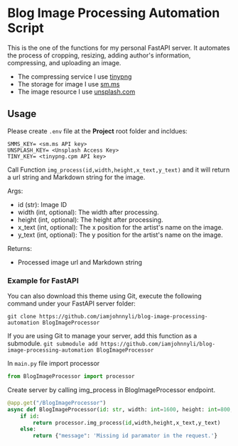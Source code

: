 # Blog Image Processing Automation Script

This is the one of the functions for my personal FastAPI server. It automates the process of cropping, resizing, adding author's information, compressing, and uploading an image.

- The compressing service I use [tinypng](https://tinypng.com)
- The storage for image I use [sm.ms](https://doc.sm.ms/)
- The image resource I use [unsplash.com](https://unsplash.com/documentation)

## Usage

Please create `.env` file at the **Project** root folder and incldues:
```
SMMS_KEY= <sm.ms API key>
UNSPLASH_KEY= <Unsplash Access Key>
TINY_KEY= <tinypng.cpm API key>
```

Call Function `img_process(id,width,height,x_text,y_text)` and it will return a url string and Markdown string for the image.

Args:

- id (str): Image ID
- width (int, optional): The width after processing. 
- height (int, optional): The height after processing.
- x_text (int, optional): The x position for the artist's name on the image.
- y_text (int, optional): The y position for the artist's name on the image. 

Returns:
- Processed image url and Markdown string

### Example for FastAPI

You can also download this theme using Git, execute the following command under your FastAPI server folder:

```git clone https://github.com/iamjohnnyli/blog-image-processing-automation BlogImageProcessor```

If you are using Git to manage your server, add this function as a submodule.
```git submodule add https://github.com/iamjohnnyli/blog-image-processing-automation BlogImageProcessor```

In `main.py` file import processor
```python
from BlogImageProcessor import processor
```
Create server by calling img_process in BlogImageProcessor endpoint.
```python
@app.get("/BlogImageProcessor")
async def BlogImageProcessor(id: str, width: int=1600, height: int=800, x_text: int=40, y_text: int=760):   
    if id:
        return processor.img_process(id,width,height,x_text,y_text)
    else:
        return {"message": 'Missing id paramator in the request.'}
```
